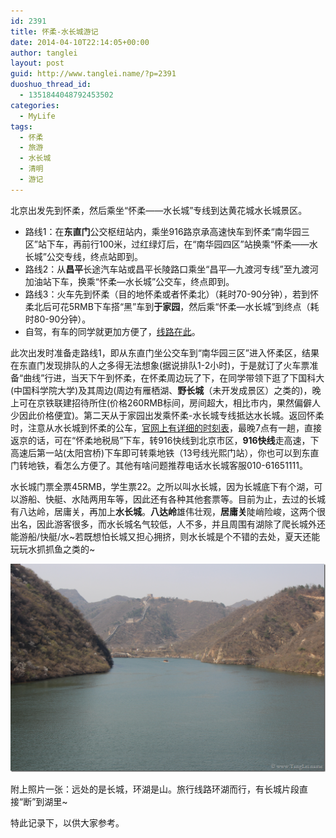 ```yaml
---
id: 2391
title: 怀柔-水长城游记
date: 2014-04-10T22:14:05+00:00
author: tanglei
layout: post
guid: http://www.tanglei.name/?p=2391
duoshuo_thread_id:
  - 1351844048792453502
categories:
  - MyLife
tags:
  - 怀柔
  - 旅游
  - 水长城
  - 清明
  - 游记
---
```

北京出发先到怀柔，然后乘坐“怀柔——水长城”专线到达黄花城水长城景区。

  * 路线1：在**东直门**公交枢纽站内，乘坐916路京承高速快车到怀柔“南华园三区”站下车，再前行100米，过红绿灯后，在“南华园四区”站换乘“怀柔——水长城”公交专线，终点站即到。
  * 路线2：从**昌平**长途汽车站或昌平长陵路口乘坐“昌平—九渡河专线”至九渡河加油站下车，换乘“怀柔—水长城”公交车，终点即到。
  * 路线3：火车先到怀柔（目的地怀柔或者怀柔北）（耗时70-90分钟），若到怀柔北后可花5RMB下车搭“黑”车到**于家园**，然后乘“怀柔—水长城”到终点（耗时80-90分钟）。
  * 自驾，有车的同学就更加方便了，[线路在此](http://www.huanghuacheng.com/index.php?m=content&c=index&a=lists&catid=50)。

此次出发时准备走路线1，即从东直门坐公交车到“南华园三区”进入怀柔区，结果在东直门发现排队的人之多得无法想象(据说排队1-2小时)，于是就订了火车票准备“曲线”行进，当天下午到怀柔，在怀柔周边玩了下，在同学带领下逛了下国科大(中国科学院大学)及其周边(周边有雁栖湖、**野长城**（未开发成景区）之类的)，晚上可在京铁联建招待所住(价格260RMB标间，房间超大，相比市内，果然偏僻人少因此价格便宜)。第二天从于家园出发乘怀柔-水长城专线抵达水长城。返回怀柔时，注意从水长城到怀柔的公车，[官网上有详细的时刻表](http://www.huanghuacheng.com/index.php?m=content&c=index&a=lists&catid=52)，最晚7点有一趟，直接返京的话，可在“怀柔地税局”下车，转916快线到北京市区，**916快线**走高速，下高速后第一站(太阳宫桥)下车即可转乘地铁（13号线光熙门站），你也可以到东直门转地铁，看怎么方便了。其他有啥问题推荐电话水长城客服010-61651111。

水长城门票全票45RMB，学生票22。之所以叫水长城，因为长城底下有个湖，可以游船、快艇、水陆两用车等，因此还有各种其他套票等。目前为止，去过的长城有八达岭，居庸关，再加上**水长城**。**八达岭**雄伟壮观，**居庸关**陡峭险峻，这两个很出名，因此游客很多，而水长城名气较低，人不多，并且周围有湖除了爬长城外还能游船/快艇/水~若既想怕长城又担心拥挤，则水长城是个不错的去处，夏天还能玩玩水抓抓鱼之类的~

[<img title="water-great-wall" src="/wp-content/uploads/2014/04/water-great-wall_thumb.png" alt="water-great-wall"  />](/wp-content/uploads/2014/04/water-great-wall.png)

附上照片一张：远处的是长城，环湖是山。旅行线路环湖而行，有长城片段直接“断”到湖里~

特此记录下，以供大家参考。
